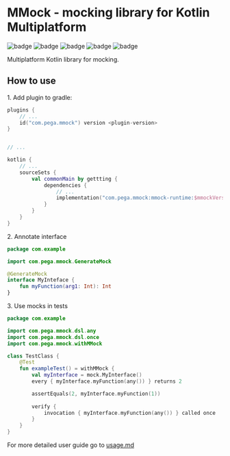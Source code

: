 # MMock - mocking library for Kotlin Multiplatform

<!-- TODO replace badge with new build pipeline
[![Build Status](https://dev.azure.com/mziemba95/mziemba95/_apis/build/status/Virelion.MMock?branchName=master)](https://dev.azure.com/mziemba95/mziemba95/_build/latest?definitionId=2&branchName=master)
-->
![badge](https://img.shields.io/badge/platform-JVM-orange)
![badge](https://img.shields.io/badge/platform-JS-red)
![badge](https://img.shields.io/badge/platform-iOS--64-yellow)
![badge](https://img.shields.io/badge/platform-Linux--64-blue)
![badge](https://img.shields.io/badge/platform-MinGW--64-blueviolet)

Multiplatform Kotlin library for mocking. 

## How to use
1\. Add plugin to gradle:

```build.gradle.kts
plugins {
    // ...
    id("com.pega.mmock") version <plugin-version>
}


// ...

kotlin {
    // ...
    sourceSets {
        val commonMain by gettting {
            dependencies {
                // ...
                implementation("com.pega.mmock:mmock-runtime:$mmockVersion")
            }
        }
    }
}
```

2\. Annotate interface
```kotlin
package com.example

import com.pega.mmock.GenerateMock

@GenerateMock
interface MyInteface {
    fun myFunction(arg1: Int): Int
}
```

3\. Use mocks in tests

```kotlin
package com.example

import com.pega.mmock.dsl.any
import com.pega.mmock.dsl.once
import com.pega.mmock.withMMock

class TestClass {
    @Test
    fun exampleTest() = withMMock {
        val myInterface = mock.MyInterface()
        every { myInterface.myFunction(any()) } returns 2

        assertEquals(2, myInterface.myFunction(1))
        
        verify {
            invocation { myInterface.myFunction(any()) } called once
        }   
    }   
}
```

For more detailed user guide go to [usage.md](docs/usage.md)